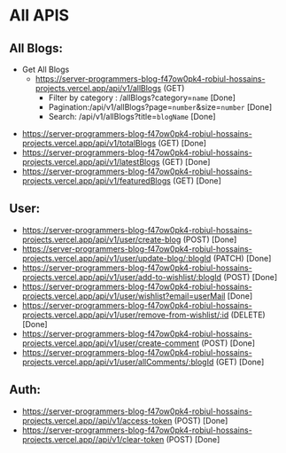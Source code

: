 # All APIS

## All Blogs:
* Get All Blogs
  - https://server-programmers-blog-f47ow0pk4-robiul-hossains-projects.vercel.app/api/v1/allBlogs (GET) 
    - Filter by category : /allBlogs?category=`name` [Done]
    - Pagination:/api/v1/allBlogs?page=`number`&size=`number` [Done]
    - Search: /api/v1/allBlogs?title=`blogName` [Done]
- https://server-programmers-blog-f47ow0pk4-robiul-hossains-projects.vercel.app/api/v1/totalBlogs (GET) [Done]
- https://server-programmers-blog-f47ow0pk4-robiul-hossains-projects.vercel.app/api/v1/latestBlogs (GET) [Done]
- https://server-programmers-blog-f47ow0pk4-robiul-hossains-projects.vercel.app/api/v1/featuredBlogs (GET) [Done]

## User:

- https://server-programmers-blog-f47ow0pk4-robiul-hossains-projects.vercel.app/api/v1/user/create-blog (POST) [Done]
- https://server-programmers-blog-f47ow0pk4-robiul-hossains-projects.vercel.app/api/v1/user/update-blog/:blogId (PATCH) [Done]
- https://server-programmers-blog-f47ow0pk4-robiul-hossains-projects.vercel.app/api/v1/user/add-to-wishlist/:blogId (POST) [Done]
- https://server-programmers-blog-f47ow0pk4-robiul-hossains-projects.vercel.app/api/v1/user/wishlist?email=userMail [Done]
- https://server-programmers-blog-f47ow0pk4-robiul-hossains-projects.vercel.app/api/v1/user/remove-from-wishlist/:id (DELETE) [Done]
- https://server-programmers-blog-f47ow0pk4-robiul-hossains-projects.vercel.app/api/v1/user/create-comment (POST) [Done]
- https://server-programmers-blog-f47ow0pk4-robiul-hossains-projects.vercel.app/api/v1/user/allComments/:blogId (GET) [Done]

## Auth:

- https://server-programmers-blog-f47ow0pk4-robiul-hossains-projects.vercel.app//api/v1/access-token (POST) [Done]
- https://server-programmers-blog-f47ow0pk4-robiul-hossains-projects.vercel.app//api/v1/clear-token (POST) [Done]
